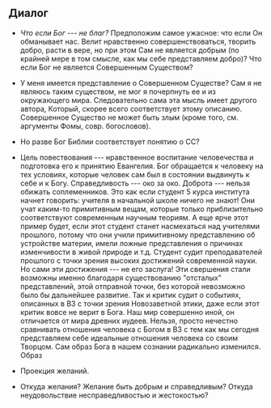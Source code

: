 ## Диалог

* *Что если Бог --- не благ?* Предположим самое ужасное: что если Он обманывает нас. Велит нравственно совершенствоваться, творить добро, расти в вере, но при этом Сам не является добрым (по крайней мере в том смысле, как мы себе представляем добро)? Что если Бог не является Совершенным Существом?
* У меня имеется представление о Совершенном Существе? Сам я не являюсь таким существом, не мог я почерпнуть ее и из окружающего мира. Следовательно сама эта мысль имеет другого автора, Который, скорее всего соответствует этому описанию. Совершенное Существо не может быть злым (кроме того, см. аргументы Фомы, совр. богословов).
* Но разве Бог Библии соответствует понятию о СС?
* Цель повествования --- нравственное воспитание человечества и подготовка его к принятию Евангелия. Бог обращается к человеку на тех условиях, которые человек сам был в состоянии выдвинуть к себе и к Богу. Справедливость --- око за око. Доброта --- нельзя обижать соплеменников. Это как если студент 5 курса института начнет говорить: учителя в начальной школе ничего не знают! Они учат каким-то примитивным вещам, которые только приблизительно соответствуют современным научным теориям. А еще ярче этот пример будет, если этот студент станет насмехаться над учителями прошлого, потому что они учили примитивному представлению об устройстве материи, имели ложные представления о причинах изменчивости в живой природе и т.д. Студент судит преподавателей прошлого с точки зрения высоких достижений современной науки. Но сами эти достижения --- не его заслуга! Эти свершения стали возможны именно благодаря существованию "отсталых" представлений, этой отправной точки, без которой невозможно было бы дальнейшее развитие. Так и критик судит о событиях, описанных в ВЗ с точки зрения Новозаветной этики, даже если этот критик вовсе не верит в Бога. Наш мир совершенно иной, он отличается от мира древних иудеев. Нельзя, просто нечестно сравнивать отношения человека с Богом в ВЗ с тем как мы сегодня представляем себе идеальные отношения человека со своим Творцом. Сам образ Бога в нашем сознании радикально изменился. Образ 

* Проекция желаний.
* Откуда желания? Желание быть добрым и справедливым? Откуда неудовольствие несправедливостью и жестокостью?


